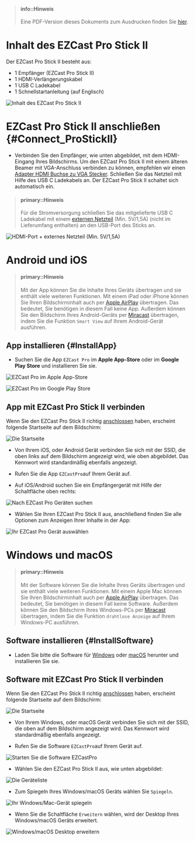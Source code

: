 > #### info::Hinweis
>
> Eine PDF-Version dieses Dokuments zum Ausdrucken finden Sie [hier](https://download.stueber.de/doc/de/ezcastpro/Schnellstartanleitung.EZCast.Pro.Stick.II.pdf).

# Inhalt des EZCast Pro Stick II

Der EZCast Pro Stick II besteht aus:

* 1 Empfänger (EZCast Pro Stick II)
* 1 HDMI-Verlängerungskabel
* 1 USB C Ladekabel
* 1 Schnellstartanleitung (auf Englisch)

![Inhalt des EZCast Pro Stick II](/images/EZCastPro_II_Stick_contents_DE.jpg)

# EZCast Pro Stick II anschließen {#Connect_ProStickII}

* Verbinden Sie den Empfänger, wie unten abgebildet, mit dem HDMI-Eingang Ihres Bildschirms. Um den EZCast Pro Stick II mit einem älteren Beamer mit VGA-Anschluss verbinden zu können, empfehlen wir einen [Adapter HDMI Buchse zu VGA Stecker](optimize.md#hdmi-auf-vga-adapter-hdmi-buchse-zu-vga-stecker).
Schließen Sie das Netzteil mit Hilfe des USB C Ladekabels an. Der EZCast Pro Stick II schaltet sich automatisch ein. 

> #### primary::Hinweis
> Für die Stromversorgung schließen Sie das mitgelieferte USB C Ladekabel mit einem [externen Netzteil](https://www.amazon.de/USB-Netz-Ladeger%C3%A4t-Adapter-SAMSUNG-ETAU90EWE-Wei%C3%9F/dp/B00D2D9LF2/ref=sr_1_64?s=ce-de&ie=UTF8&qid=1531483723&sr=1-64&keywords=USB+charger) (Min. 5V/1,5A) (nicht im Lieferumfang enthalten) an den USB-Port des Sticks an. 

![HDMI-Port + externes Netzteil (Min. 5V/1,5A)](/images/plugin_HDMI1.5A.jpg)

# Android und iOS

> #### primary::Hinweis
>
> Mit der App können Sie die Inhalte Ihres Geräts übertragen und sie enthält viele weiteren Funktionen. Mit einem iPad oder iPhone können Sie Ihren Bildschirminhalt auch per [Apple AirPlay](airplay.md) übertragen. Das bedeutet, Sie benötigen in diesem Fall keine App. Außerdem können Sie den Bildschirm Ihres Android-Geräts per [Miracast](miracast.md) übertragen, indem Sie die Funktion `Smart View` auf Ihrem Android-Gerät ausführen.

## App installieren {#InstallApp}

* Suchen Sie die App `EZCast Pro` im **Apple App-Store**  oder im **Google Play Store** und installieren Sie sie.

![EZCast Pro im Apple App-Store](/images/EZCastProApp_AppleStore.jpg)

![EZCast Pro im Google Play Store](/images/EZCastProApp_PlayStore.jpg)


## App mit EZCast Pro Stick II verbinden

Wenn Sie den EZCast Pro Stick II richtig [anschlossen](#Connect_ProStickII) haben, erscheint folgende Startseite auf dem Bildschirm:

![Die Startseite](/images/ProIIStick_Startseite_SSID.jpg)

* Von Ihrem iOS, oder Android Gerät verbinden Sie sich mit der SSID, die oben links auf dem Bildschirm angezeigt wird, wie oben abgebildet. Das Kennwort wird standardmäßig ebenfalls angezeigt.

* Rufen Sie die App `EZCastPro`auf Ihrem Gerät auf.

* Auf iOS/Android suchen Sie ein Empfängergerät mit Hilfe der Schaltfläche oben rechts:

![Nach EZCast Pro Geräten suchen](/images/iOS_Device-list.png)

* Wählen Sie Ihren EZCast Pro Stick II aus, anschließend finden Sie alle Optionen zum Anzeigen Ihrer Inhalte in der App:

![Ihr EZCast Pro Gerät auswählen](/images/iOS_select-device.jpg)

# Windows und macOS

> #### primary::Hinweis
>
> Mit der Software können Sie die Inhalte Ihres Geräts übertragen und sie enthält viele weiteren Funktionen. Mit einem Apple Mac können Sie Ihren Bildschirminhalt auch per [Apple AirPlay](airplay.md) übertragen. Das bedeutet, Sie benötigen in diesem Fall keine Software. Außerdem können Sie den Bildschirm Ihres Windows-PCs per [Miracast](miracast.md) übertragen, indem Sie die Funktion `drahtlose Anzeige` auf Ihrem Windows-PC ausführen.

## Software installieren {#InstallSoftware}

* Laden Sie bitte die Software für [Windows](https://www.ezcast.com/app/ezcast/pro/windows) oder [macOS](https://www.ezcast.com/app/ezcast/pro/macos) herunter und installieren Sie sie.

## Software mit EZCast Pro Stick II verbinden

Wenn Sie den EZCast Pro Stick II richtig [anschlossen](#Connect_ProStickII) haben, erscheint folgende Startseite auf dem Bildschirm:

![Die Startseite](/images/ProIIStick_Startseite.jpg)

* Von Ihrem Windows, oder macOS Gerät verbinden Sie sich mit der SSID, die oben auf dem Bildschirm angezeigt wird. Das Kennwort wird standardmäßig ebenfalls angezeigt.

* Rufen Sie die Software `EZCastPro`auf Ihrem Gerät auf.

![Starten Sie die Software EZCastPro](/images/EZCastPro_Start_Software.png)

* Wählen Sie den EZCast Pro Stick II aus, wie unten abgebildet:

![Die Geräteliste](/images/mac-windows_device-list.jpg)

* Zum Spiegeln Ihres Windows/macOS Geräts wählen Sie `Spiegeln`.

![Ihr Windows/Mac-Gerät spiegeln](/images/mac-windows_mirror.png)

* Wenn Sie die Schaltfläche `Erweitern` wählen, wird der Desktop Ihres Windows/macOS Geräts erweitert.

![Windows/macOS Desktop erweitern](/images/mac-windows_extend.png)





